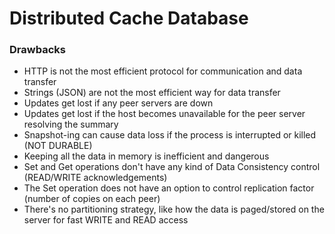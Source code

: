 # Distributed Cache Database

### Drawbacks

- HTTP is not the most efficient protocol for communication and data transfer
- Strings (JSON) are not the most efficient way for data transfer
- Updates get lost if any peer servers are down
- Updates get lost if the host becomes unavailable for the peer server resolving the summary
- Snapshot-ing can cause data loss if the process is interrupted or killed (NOT DURABLE)
- Keeping all the data in memory is inefficient and dangerous
- Set and Get operations don't have any kind of Data Consistency control (READ/WRITE acknowledgements)
- The Set operation does not have an option to control replication factor (number of copies on each peer)
- There's no partitioning strategy, like how the data is paged/stored on the server for fast WRITE and READ access
